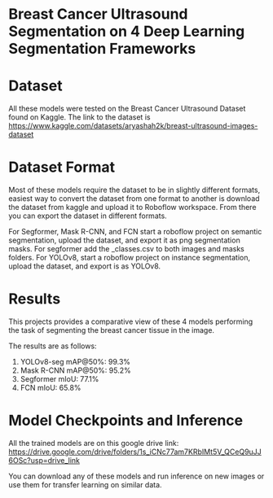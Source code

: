 # Breast Cancer Ultrasound Segmentation on 4 Deep Learning Segmentation Frameworks
# Dataset
All these models were tested on the Breast Cancer Ultrasound Dataset found on Kaggle. 
The link to the dataset is https://www.kaggle.com/datasets/aryashah2k/breast-ultrasound-images-dataset
# Dataset Format
Most of these models require the dataset to be in slightly different formats, easiest way to convert the dataset from one format to another is download the dataset from kaggle and upload it to Roboflow workspace. From there you can export the dataset in different formats.

For Segformer, Mask R-CNN, and FCN start a roboflow project on semantic segmentation, upload the dataset, and export it as png segmentation masks.
For segformer add the _classes.csv to both images and masks folders.
For YOLOv8, start a roboflow project on instance segmentation, upload the dataset, and export is as YOLOv8.

# Results
This projects provides a comparative view of these 4 models performing the task of segmenting the breast cancer tissue in the image.

The results are as follows:
1. YOLOv8-seg mAP@50%: 99.3%
2. Mask R-CNN mAP@50%: 95.2%
3. Segformer mIoU: 77.1%
4. FCN mIoU: 65.8%

# Model Checkpoints and Inference
All the trained models are on this google drive link: https://drive.google.com/drive/folders/1s_iCNc77am7KRbIMt5V_QCeQ9uJJ6OSc?usp=drive_link

You can download any of these models and run inference on new images or use them for transfer learning on similar data.
